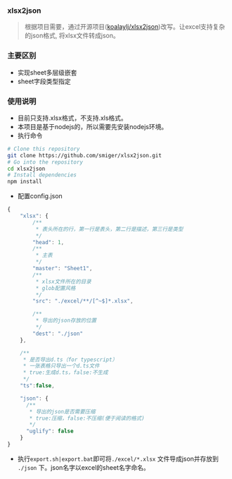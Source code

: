 ### xlsx2json
> 根据项目需要，通过开源项目([koalaylj/xlsx2json](https://github.com/koalaylj/xlsx2json.git))改写。让excel支持复杂的json格式, 将xlsx文件转成json。

### 主要区别
* 实现sheet多层级嵌套
* sheet字段类型指定

### 使用说明
* 目前只支持.xlsx格式，不支持.xls格式。
* 本项目是基于nodejs的，所以需要先安装nodejs环境。
* 执行命令
```bash
# Clone this repository
git clone https://github.com/smiger/xlsx2json.git
# Go into the repository
cd xlsx2json
# Install dependencies
npm install
```

* 配置config.json
```javascript
{
    "xlsx": {
        /**
         * 表头所在的行，第一行是表头，第二行是描述，第三行是类型
         */
        "head": 1,
        /**
         * 主表
         */
        "master": "Sheet1",
        /**
         * xlsx文件所在的目录
         * glob配置风格
         */
        "src": "./excel/**/[^~$]*.xlsx",

        /**
         * 导出的json存放的位置
         */
        "dest": "./json"
    },

    /**
     * 是否导出d.ts（for typescript）
     * 一张表格只导出一个d.ts文件
     * true:生成d.ts，false:不生成
     */
    "ts":false,

    "json": {
      /**
       * 导出的json是否需要压缩
       * true:压缩，false:不压缩(便于阅读的格式)
       */
      "uglify": false
    }
}
```
* 执行`export.sh|export.bat`即可将`./excel/*.xlsx` 文件导成json并存放到 `./json` 下。json名字以excel的sheet名字命名。
